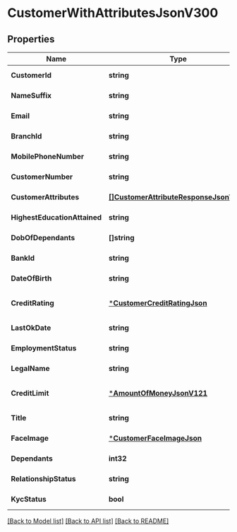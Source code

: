 # CustomerWithAttributesJsonV300

## Properties
Name | Type | Description | Notes
------------ | ------------- | ------------- | -------------
**CustomerId** | **string** |  | [default to null]
**NameSuffix** | **string** |  | [default to null]
**Email** | **string** |  | [default to null]
**BranchId** | **string** |  | [default to null]
**MobilePhoneNumber** | **string** |  | [default to null]
**CustomerNumber** | **string** |  | [default to null]
**CustomerAttributes** | [**[]CustomerAttributeResponseJsonV300**](CustomerAttributeResponseJsonV300.md) |  | [default to null]
**HighestEducationAttained** | **string** |  | [default to null]
**DobOfDependants** | **[]string** |  | [default to null]
**BankId** | **string** |  | [default to null]
**DateOfBirth** | **string** |  | [default to null]
**CreditRating** | [***CustomerCreditRatingJson**](CustomerCreditRatingJSON.md) |  | [optional] [default to null]
**LastOkDate** | **string** |  | [default to null]
**EmploymentStatus** | **string** |  | [default to null]
**LegalName** | **string** |  | [default to null]
**CreditLimit** | [***AmountOfMoneyJsonV121**](AmountOfMoneyJsonV121.md) |  | [optional] [default to null]
**Title** | **string** |  | [default to null]
**FaceImage** | [***CustomerFaceImageJson**](CustomerFaceImageJson.md) |  | [default to null]
**Dependants** | **int32** |  | [default to null]
**RelationshipStatus** | **string** |  | [default to null]
**KycStatus** | **bool** |  | [default to null]

[[Back to Model list]](../README.md#documentation-for-models) [[Back to API list]](../README.md#documentation-for-api-endpoints) [[Back to README]](../README.md)


